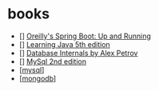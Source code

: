 # books

- [] [Oreilly's Spring Boot: Up and Running](https://learning.oreilly.com/library/view/spring-boot-up/9781492076971/)
- [] [Learning Java 5th edition](https://learning.oreilly.com/library/view/learning-java-5th/9781492056263/titlepage01.html)
- [] [Database Internals by Alex Petrov](https://learning.oreilly.com/library/view/database-internals/9781492040330/)
- [] [MySql 2nd edition](https://learning.oreilly.com/library/view/learning-mysql-2nd/9781492085911/)
- [[mysql]]
- [[mongodb]]

[//begin]: # "Autogenerated link references for markdown compatibility"
[mysql]: mysql.md "mysql"
[mongodb]: mongodb.md "mongodb"
[//end]: # "Autogenerated link references"
